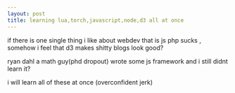 ```yaml
---
layout: post
title: learning lua,torch,javascript,node,d3 all at once
---
```


if there is one single thing i like about webdev that is js php sucks , somehow i feel that d3 makes shitty blogs look good?

ryan dahl a math guy(phd dropout) wrote some js framework and i still didnt learn it?

i will learn all of these at once (overconfident jerk)
